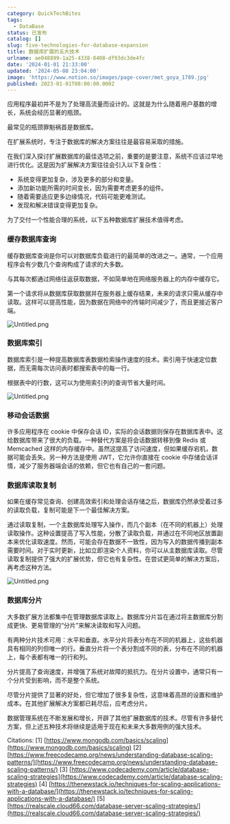 ```yaml
---
category: QuickTechBites
tags:
  - DataBase
status: 已发布
catalog: []
slug: five-technologies-for-database-expansion
title: 数据库扩展的五大技术
urlname: ae048899-1a25-4338-8408-df93dc3de4fc
date: '2024-01-01 21:33:00'
updated: '2024-05-08 23:04:00'
image: 'https://www.notion.so/images/page-cover/met_goya_1789.jpg'
published: 2023-01-01T08:00:00.000Z
---
```


应用程序最初并不是为了处理高流量而设计的。这就是为什么随着用户基数的增长，系统会经历显著的瓶颈。


最常见的瓶颈罪魁祸首是数据库。


在扩展系统时，专注于数据库的解决方案往往是最容易采取的措施。


在我们深入探讨扩展数据库的最佳选项之前，重要的是要注意，系统不应该过早地进行优化。这是因为扩展解决方案往往会引入以下复杂性：

- 系统变得更加复杂，涉及更多的部分和变量。
- 添加新功能所需的时间变长，因为需要考虑更多的组件。
- 随着需要适应更多边缘情况，代码可能更难测试。
- 发现和解决错误变得更加复杂。

为了交付一个性能合理的系统，以下五种数据库扩展技术值得考虑。


### **缓存数据库查询**


缓存数据库查询是你可以对数据库负载进行的最简单的改进之一。通常，一个应用程序会有少数几个查询构成了请求的大多数。


与其每次都通过网络往返获取数据，不如简单地在网络服务器上的内存中缓存它。


第一个请求将从数据库获取数据并在服务器上缓存结果，未来的请求只需从缓存中读取。这样可以提高性能，因为数据在网络中的传输时间减少了，而且更接近客户端。


![Untitled.png](https://prod-files-secure.s3.us-west-2.amazonaws.com/5d24fe63-e567-4804-86f9-9fdc62e13082/90ccd300-8cb4-4392-a93f-76f7d0b7f352/Untitled.png?X-Amz-Algorithm=AWS4-HMAC-SHA256&X-Amz-Content-Sha256=UNSIGNED-PAYLOAD&X-Amz-Credential=ASIAZI2LB466UHKQLNFY%2F20250224%2Fus-west-2%2Fs3%2Faws4_request&X-Amz-Date=20250224T053823Z&X-Amz-Expires=3600&X-Amz-Security-Token=IQoJb3JpZ2luX2VjEOz%2F%2F%2F%2F%2F%2F%2F%2F%2F%2FwEaCXVzLXdlc3QtMiJGMEQCIBO0hric%2Faxadz6lITXiYrKraZ8xnSDbUCPzumo8aG44AiBWTWnIilhLuwJiSH5KOFhIFTfELVmHq2%2BrDEr8RhLQjCr%2FAwglEAAaDDYzNzQyMzE4MzgwNSIMXWJPIsl2uem2gc36KtwDtE%2BCvtrh9waTwyhPCtdEHZN1WVjK8cDyNs%2BGjCLN5cEOTb%2FyrtSYSHPLcZ%2B08TiRR8QBB8TEMUrIXLYIQVUncdkutBmWzQTAKsB8cilBH73reRPodjansPiHZK2TSB1ULOi6lrIpXUHcFU%2FQ6ti%2Bc8kVsYtFE301iTNbSQm7CuZJpoW3zLRGTIT%2Bi6crI86e1U6rJU4QY%2FpYNcFLO8knJ3CFD512ZPkNDygNrRzklta2Hh2UIbTQpdhs49ggUaU%2FH9wUG4lKS2XfjZwZbg4kQKaHRgg8KqIpU578DOJ1medKlgL8ov9ycZFTPKQxghS0C8%2FUYhNH%2FAcGmRCZ0ifAkwRtUnh8ugvHnYNSeRTS8zxDfxPQWzgJtDDqYriszu5qj6gmRWuomYYRVwuSOsTZYNjKcFqku%2F2rcYesR7k8mUN00hpv12mxbozLqX1UxWyWbruL6GvyvrNzEltcU9XGJ%2FlxACVg1s9VmZVvXgQrQb8aNRFKaguXRof9G95PfQMEic%2F3KMvK%2BIZ6KaG%2FPlJzPLlo7vFJoc8IXVf8Htmum1eFTZOuREv2nltR2VthUDeMVnGU3JKQNeX7Fk6WSOx83C9TX%2F4o%2ByLoerZ3rRVfUdgGlQHvRSSBcxCgMQkw6uHvvQY6pgH6S%2B%2FWuOIDO4uVqLvm0hHwFwh38kGvQ%2B7rOSaZPgoxxq%2BNlxv2XuYfDqHX7qr3n9uNI6HlfwLDOMbzQ%2B7uiefxAZzZUI%2B631GsmTYVw5uUPaOIw%2BYzkYVsRQL8G2e2B3HJV4OAPVGCpNrp3M46L%2B0Svl%2Bbj8SbpYI7tqHC80ePO3MCTW1wc9Tl0Adhf15xAO5q4%2F6AAHVxRl0l%2F1gjXLJSeDl9YjGt&X-Amz-Signature=d5642016413d6eefaddcb59b1137e8b89abd4a6868ba704a5233b4567ed5357b&X-Amz-SignedHeaders=host&x-id=GetObject)


### **数据库索引**


数据库索引是一种提高数据库表数据检索操作速度的技术。索引用于快速定位数据，而无需每次访问表时都搜索表中的每一行。


根据表中的行数，这可以为使用索引列的查询节省大量时间。


![Untitled.png](https://prod-files-secure.s3.us-west-2.amazonaws.com/5d24fe63-e567-4804-86f9-9fdc62e13082/d4109739-24f9-4adf-abd6-8eec0d12f3c8/Untitled.png?X-Amz-Algorithm=AWS4-HMAC-SHA256&X-Amz-Content-Sha256=UNSIGNED-PAYLOAD&X-Amz-Credential=ASIAZI2LB466UHKQLNFY%2F20250224%2Fus-west-2%2Fs3%2Faws4_request&X-Amz-Date=20250224T053823Z&X-Amz-Expires=3600&X-Amz-Security-Token=IQoJb3JpZ2luX2VjEOz%2F%2F%2F%2F%2F%2F%2F%2F%2F%2FwEaCXVzLXdlc3QtMiJGMEQCIBO0hric%2Faxadz6lITXiYrKraZ8xnSDbUCPzumo8aG44AiBWTWnIilhLuwJiSH5KOFhIFTfELVmHq2%2BrDEr8RhLQjCr%2FAwglEAAaDDYzNzQyMzE4MzgwNSIMXWJPIsl2uem2gc36KtwDtE%2BCvtrh9waTwyhPCtdEHZN1WVjK8cDyNs%2BGjCLN5cEOTb%2FyrtSYSHPLcZ%2B08TiRR8QBB8TEMUrIXLYIQVUncdkutBmWzQTAKsB8cilBH73reRPodjansPiHZK2TSB1ULOi6lrIpXUHcFU%2FQ6ti%2Bc8kVsYtFE301iTNbSQm7CuZJpoW3zLRGTIT%2Bi6crI86e1U6rJU4QY%2FpYNcFLO8knJ3CFD512ZPkNDygNrRzklta2Hh2UIbTQpdhs49ggUaU%2FH9wUG4lKS2XfjZwZbg4kQKaHRgg8KqIpU578DOJ1medKlgL8ov9ycZFTPKQxghS0C8%2FUYhNH%2FAcGmRCZ0ifAkwRtUnh8ugvHnYNSeRTS8zxDfxPQWzgJtDDqYriszu5qj6gmRWuomYYRVwuSOsTZYNjKcFqku%2F2rcYesR7k8mUN00hpv12mxbozLqX1UxWyWbruL6GvyvrNzEltcU9XGJ%2FlxACVg1s9VmZVvXgQrQb8aNRFKaguXRof9G95PfQMEic%2F3KMvK%2BIZ6KaG%2FPlJzPLlo7vFJoc8IXVf8Htmum1eFTZOuREv2nltR2VthUDeMVnGU3JKQNeX7Fk6WSOx83C9TX%2F4o%2ByLoerZ3rRVfUdgGlQHvRSSBcxCgMQkw6uHvvQY6pgH6S%2B%2FWuOIDO4uVqLvm0hHwFwh38kGvQ%2B7rOSaZPgoxxq%2BNlxv2XuYfDqHX7qr3n9uNI6HlfwLDOMbzQ%2B7uiefxAZzZUI%2B631GsmTYVw5uUPaOIw%2BYzkYVsRQL8G2e2B3HJV4OAPVGCpNrp3M46L%2B0Svl%2Bbj8SbpYI7tqHC80ePO3MCTW1wc9Tl0Adhf15xAO5q4%2F6AAHVxRl0l%2F1gjXLJSeDl9YjGt&X-Amz-Signature=468a4a232289f57919e286e0d5939f938b6373e39571fb526cecd64ae72b2e47&X-Amz-SignedHeaders=host&x-id=GetObject)


### **移动会话数据**


许多应用程序在 cookie 中保存会话 ID，实际的会话数据则保存在数据库表中。这给数据库带来了很大的负载。一种替代方案是将会话数据转移到像 Redis 或 Memcached 这样的内存缓存中。虽然这提高了访问速度，但如果缓存宕机，数据可能会丢失。另一种方法是使用 JWT，它允许你直接在 cookie 中存储会话详情，减少了服务器端会话的依赖，但它也有自己的一套问题。


### **数据库读取复制**


如果在缓存常见查询、创建高效索引和处理会话存储之后，数据库仍然承受着过多的读取负载，复制可能是下一个最佳解决方案。


通过读取复制，一个主数据库处理写入操作，而几个副本（在不同的机器上）处理读取操作。这种设置提高了写入性能，分散了读取负载，并通过在不同地区放置副本来优化读取速度。然而，可能会存在数据不一致性，因为写入的数据传播到副本需要时间。对于实时更新，比如立即渲染个人资料，你可以从主数据库读取。尽管读取复制提供了强大的扩展优势，但它也有复杂性。在尝试更简单的解决方案后，再考虑这种方法。


![Untitled.png](https://prod-files-secure.s3.us-west-2.amazonaws.com/5d24fe63-e567-4804-86f9-9fdc62e13082/24928cbe-8502-42c3-8c51-57b72171cc67/Untitled.png?X-Amz-Algorithm=AWS4-HMAC-SHA256&X-Amz-Content-Sha256=UNSIGNED-PAYLOAD&X-Amz-Credential=ASIAZI2LB466UHKQLNFY%2F20250224%2Fus-west-2%2Fs3%2Faws4_request&X-Amz-Date=20250224T053823Z&X-Amz-Expires=3600&X-Amz-Security-Token=IQoJb3JpZ2luX2VjEOz%2F%2F%2F%2F%2F%2F%2F%2F%2F%2FwEaCXVzLXdlc3QtMiJGMEQCIBO0hric%2Faxadz6lITXiYrKraZ8xnSDbUCPzumo8aG44AiBWTWnIilhLuwJiSH5KOFhIFTfELVmHq2%2BrDEr8RhLQjCr%2FAwglEAAaDDYzNzQyMzE4MzgwNSIMXWJPIsl2uem2gc36KtwDtE%2BCvtrh9waTwyhPCtdEHZN1WVjK8cDyNs%2BGjCLN5cEOTb%2FyrtSYSHPLcZ%2B08TiRR8QBB8TEMUrIXLYIQVUncdkutBmWzQTAKsB8cilBH73reRPodjansPiHZK2TSB1ULOi6lrIpXUHcFU%2FQ6ti%2Bc8kVsYtFE301iTNbSQm7CuZJpoW3zLRGTIT%2Bi6crI86e1U6rJU4QY%2FpYNcFLO8knJ3CFD512ZPkNDygNrRzklta2Hh2UIbTQpdhs49ggUaU%2FH9wUG4lKS2XfjZwZbg4kQKaHRgg8KqIpU578DOJ1medKlgL8ov9ycZFTPKQxghS0C8%2FUYhNH%2FAcGmRCZ0ifAkwRtUnh8ugvHnYNSeRTS8zxDfxPQWzgJtDDqYriszu5qj6gmRWuomYYRVwuSOsTZYNjKcFqku%2F2rcYesR7k8mUN00hpv12mxbozLqX1UxWyWbruL6GvyvrNzEltcU9XGJ%2FlxACVg1s9VmZVvXgQrQb8aNRFKaguXRof9G95PfQMEic%2F3KMvK%2BIZ6KaG%2FPlJzPLlo7vFJoc8IXVf8Htmum1eFTZOuREv2nltR2VthUDeMVnGU3JKQNeX7Fk6WSOx83C9TX%2F4o%2ByLoerZ3rRVfUdgGlQHvRSSBcxCgMQkw6uHvvQY6pgH6S%2B%2FWuOIDO4uVqLvm0hHwFwh38kGvQ%2B7rOSaZPgoxxq%2BNlxv2XuYfDqHX7qr3n9uNI6HlfwLDOMbzQ%2B7uiefxAZzZUI%2B631GsmTYVw5uUPaOIw%2BYzkYVsRQL8G2e2B3HJV4OAPVGCpNrp3M46L%2B0Svl%2Bbj8SbpYI7tqHC80ePO3MCTW1wc9Tl0Adhf15xAO5q4%2F6AAHVxRl0l%2F1gjXLJSeDl9YjGt&X-Amz-Signature=a7a47d6c40e8b3f93bc026d77fc67284fdc45f5c6abad7f5960ec46ee6e8e111&X-Amz-SignedHeaders=host&x-id=GetObject)


### **数据库分片**


大多数扩展方法都集中在管理数据库读取上。数据库分片旨在通过将主数据库分割成更快、更易管理的“分片”来解决读取和写入问题。


有两种分片技术可用：水平和垂直。水平分片将表分布在不同的机器上，这些机器具有相同的列但唯一的行。垂直分片将一个表分割成不同的表，分布在不同的机器上，每个表都有唯一的行和列。


分片提高了查询速度，并增强了系统对故障的抵抗力。在分片设置中，通常只有一个分片受到影响，而不是整个系统。


尽管分片提供了显著的好处，但它增加了很多复杂性，这意味着高昂的设置和维护成本。在其他扩展解决方案都已耗尽后，应考虑分片。


数据管理系统在不断发展和增长，开辟了其他扩展数据库的技术。尽管有许多替代方案，但上述五种技术将继续是适用于现在和未来大多数用例的强大技术。


Citations:
[1] [https://www.mongodb.com/basics/scaling](https://www.mongodb.com/basics/scaling)
[2] [https://www.freecodecamp.org/news/understanding-database-scaling-patterns/](https://www.freecodecamp.org/news/understanding-database-scaling-patterns/)
[3] [https://www.codecademy.com/article/database-scaling-strategies](https://www.codecademy.com/article/database-scaling-strategies)
[4] [https://thenewstack.io/techniques-for-scaling-applications-with-a-database/](https://thenewstack.io/techniques-for-scaling-applications-with-a-database/)
[5] [https://realscale.cloud66.com/database-server-scaling-strategies/](https://realscale.cloud66.com/database-server-scaling-strategies/)


